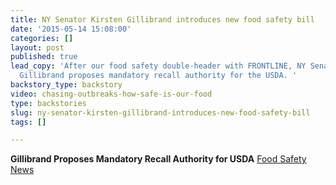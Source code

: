```yaml
---
title: NY Senator Kirsten Gillibrand introduces new food safety bill
date: '2015-05-14 15:08:00'
categories: []
layout: post
published: true
lead_copy: 'After our food safety double-header with FRONTLINE, NY Senator Kirsten
  Gillibrand proposes mandatory recall authority for the USDA. '
backstory_type: backstory
video: chasing-outbreaks-how-safe-is-our-food
type: backstories
slug: ny-senator-kirsten-gillibrand-introduces-new-food-safety-bill
tags: []

---
```

**Gillibrand Proposes Mandatory Recall Authority for USDA**
[Food Safety News](http://www.foodsafetynews.com/2015/05/gillibrand-introduces-bill-giving-usda-mandatory-recall-authority/)

